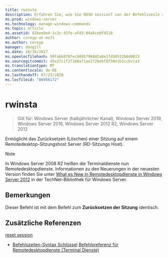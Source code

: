 ```yaml
---
title: rwinsta
description: Erfahren Sie, wie Sie RDSH sessionf von der Befehlszeile zurücksetzen.
ms.prod: windows-server
ms.technology: manage-windows-commands
ms.topic: article
ms.assetid: 82bee0e4-1c2c-43fe-afd3-04a6ce0f4518
author: coreyp-at-msft
ms.author: coreyp
manager: dongill
ms.date: 10/16/2017
ms.openlocfilehash: 99fabb870fecb0957968d2a0e1fd30512b6d0013
ms.sourcegitcommit: d5e27c1f2f168a71ae272bebf8f50e1b3ccbcca3
ms.translationtype: MT
ms.contentlocale: de-DE
ms.lasthandoff: 07/23/2020
ms.locfileid: "86956172"
---
```

# <a name="rwinsta"></a>rwinsta

> Gilt für: Windows Server (halbjährlicher Kanal), Windows Server 2019, Windows Server 2016, Windows Server 2012 R2, Windows Server 2012

Ermöglicht das Zurücksetzen (Löschen) einer Sitzung auf einem Remotedesktop-Sitzungshost Server (RD-Sitzungs Host).

> [!NOTE]
> In Windows Server 2008 R2 heißen die Terminaldienste nun Remotedesktopdienste. Informationen zu den Neuerungen in der neuesten Version finden Sie unter [What es New in Remotedesktopdienste in Windows Server 2012](/previous-versions/orphan-topics/ws.11/hh831527(v=ws.11)) in der TechNet-Bibliothek für Windows Server.

## <a name="remarks"></a>Bemerkungen
Dieser Befehl ist mit dem Befehl zum **Zurücksetzen der Sitzung** identisch.

## <a name="additional-references"></a>Zusätzliche Referenzen
[reset session](reset-session.md)
- [Befehlszeilen-Syntax Schlüssel](command-line-syntax-key.md) 
 [Befehlsreferenz für Remotedesktopdienste (Terminal Dienste)](remote-desktop-services-terminal-services-command-reference.md)
